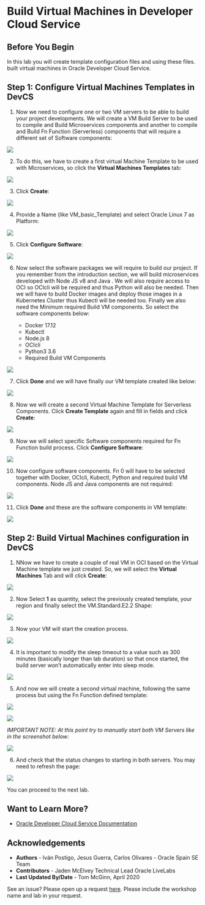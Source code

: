 # Build Virtual Machines in Developer Cloud Service

## Before You Begin

In this lab you will create template configuration files and using these files. built virtual machines in Oracle Developer Cloud Service.

## **Step 1**: Configure Virtual Machines Templates in DevCS

1. Now we need to configure one or two VM servers to be able to build your project developments. We will create a VM Build Server to be used to compile and Build Microservices components and another to compile and Build Fn Function (Serverless) components that will require a different set of Software components:

  ![](./images/image37.png " ")

2. To do this, we have to create a first virtual Machine Template to be used with Microservices, so click the **Virtual Machines Templates** tab:

  ![](./images/image38.png " ")

3. Click **Create**:

  ![](./images/image39.png " ")

4. Provide a Name (like VM\_basic\_Template) and select Oracle Linux 7 as Platform:

  ![](./images/image40.png " ")

5. Click **Configure Software**:

  ![](./images/image41.png " ")

6. Now select the software packages we will require to build our project. If you remember from the introduction section, we will build microservices developed with Node JS v8 and Java . We will also require access to OCI so OCIcli will be required and thus Python will also be needed. Then we will have to build Docker images and deploy those images in a Kubernetes Cluster thus Kubectl will be needed too. Finally we also need the Minimum required Build VM components. So select the software components below:

    - Docker 17.12
    - Kubectl
    - Node.js 8
    - OCIcli
    - Python3 3.6
    - Required Build VM Components

  ![](./images/image42.png " ")

7. Click **Done** and we will have finally our VM template created like below:

  ![](./images/image43.png " ")

8. Now we will create a second Virtual Machine Template for Serverless Components. Click **Create Template** again and fill in fields and click **Create**:

  ![](./images/image44.png " ")

9. Now we will select specific Software components required for Fn Function build process. Click **Configure Software**:

  ![](./images/image45.png " ")

10. Now configure software components. Fn 0 will have to be selected together with Docker, OCIcli, Kubectl, Python and required build VM components. Node JS and Java components are not required:

  ![](./images/image46.png " ")

11. Click **Done** and these are the software components in VM template:

  ![](./images/image47.png " ")

## **Step 2**: Build Virtual Machines configuration in DevCS

1. NNow we have to create a couple of real VM in OCI based on the Virtual Machine template we just created. So, we will select the **Virtual Machines** Tab and will click **Create**:

  ![](./images/image48.png " ")

2. Now Select **1** as quantity, select the previously created template, your region and finally select the VM.Standard.E2.2 Shape:

  ![](./images/image49.png " ")

3. Now your VM will start the creation process.

  ![](./images/image50.png " ")

4. It is important to modify the sleep timeout to a value such as 300 minutes (basically longer than lab duration) so that once started, the build server won’t automatically enter into sleep mode.

  ![](./images/image51.png " ")

5. And now we will create a second virtual machine, following the same process but using the Fn Function defined template:

  ![](./images/image52.png " ")

  ![](./images/image53.png " ")

  *IMPORTANT NOTE: At this point try to manually start both VM Servers like in the screenshot below:*

  ![](./images/image54.png " ")

6. And check that the status changes to starting in both servers. You may need to refresh the page:

  ![](./images/image55.png " ")

You can proceed to the next lab.

## Want to Learn More?

* [Oracle Developer Cloud Service Documentation](https://docs.oracle.com/en/cloud/paas/developer-cloud/index.html)

## Acknowledgements
* **Authors** -  Iván Postigo, Jesus Guerra, Carlos Olivares - Oracle Spain SE Team
* **Contributors** - Jaden McElvey Technical Lead Oracle LiveLabs
* **Last Updated By/Date** - Tom McGinn, April 2020

See an issue?  Please open up a request [here](https://github.com/oracle/learning-library/issues). Please include the workshop name and lab in your request.
